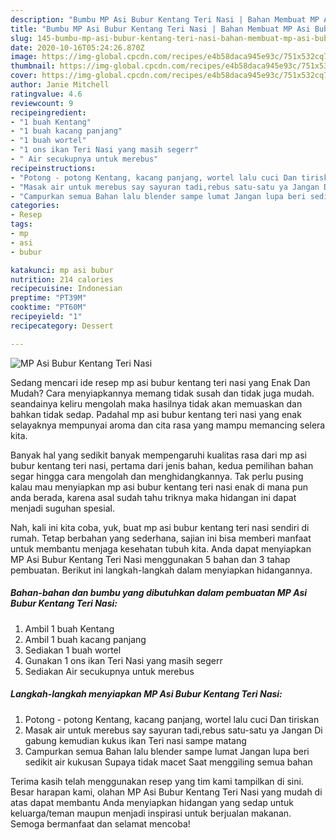 ```yaml
---
description: "Bumbu MP Asi Bubur Kentang Teri Nasi | Bahan Membuat MP Asi Bubur Kentang Teri Nasi Yang Paling Enak"
title: "Bumbu MP Asi Bubur Kentang Teri Nasi | Bahan Membuat MP Asi Bubur Kentang Teri Nasi Yang Paling Enak"
slug: 145-bumbu-mp-asi-bubur-kentang-teri-nasi-bahan-membuat-mp-asi-bubur-kentang-teri-nasi-yang-paling-enak
date: 2020-10-16T05:24:26.870Z
image: https://img-global.cpcdn.com/recipes/e4b58daca945e93c/751x532cq70/mp-asi-bubur-kentang-teri-nasi-foto-resep-utama.jpg
thumbnail: https://img-global.cpcdn.com/recipes/e4b58daca945e93c/751x532cq70/mp-asi-bubur-kentang-teri-nasi-foto-resep-utama.jpg
cover: https://img-global.cpcdn.com/recipes/e4b58daca945e93c/751x532cq70/mp-asi-bubur-kentang-teri-nasi-foto-resep-utama.jpg
author: Janie Mitchell
ratingvalue: 4.6
reviewcount: 9
recipeingredient:
- "1 buah Kentang"
- "1 buah kacang panjang"
- "1 buah wortel"
- "1 ons ikan Teri Nasi yang masih segerr"
- " Air secukupnya untuk merebus"
recipeinstructions:
- "Potong - potong Kentang, kacang panjang, wortel lalu cuci Dan tiriskan"
- "Masak air untuk merebus say sayuran tadi,rebus satu-satu ya Jangan Di gabung kemudian kukus ikan Teri nasi sampe matang"
- "Campurkan semua Bahan lalu blender sampe lumat Jangan lupa beri sedikit air kukusan Supaya tidak macet Saat menggiling semua bahan"
categories:
- Resep
tags:
- mp
- asi
- bubur

katakunci: mp asi bubur 
nutrition: 214 calories
recipecuisine: Indonesian
preptime: "PT39M"
cooktime: "PT60M"
recipeyield: "1"
recipecategory: Dessert

---
```



![MP Asi Bubur Kentang Teri Nasi](https://img-global.cpcdn.com/recipes/e4b58daca945e93c/751x532cq70/mp-asi-bubur-kentang-teri-nasi-foto-resep-utama.jpg)

Sedang mencari ide resep mp asi bubur kentang teri nasi yang Enak Dan Mudah? Cara menyiapkannya memang tidak susah dan tidak juga mudah. seandainya keliru mengolah maka hasilnya tidak akan memuaskan dan bahkan tidak sedap. Padahal mp asi bubur kentang teri nasi yang enak selayaknya mempunyai aroma dan cita rasa yang mampu memancing selera kita.



Banyak hal yang sedikit banyak mempengaruhi kualitas rasa dari mp asi bubur kentang teri nasi, pertama dari jenis bahan, kedua pemilihan bahan segar hingga cara mengolah dan menghidangkannya. Tak perlu pusing kalau mau menyiapkan mp asi bubur kentang teri nasi enak di mana pun anda berada, karena asal sudah tahu triknya maka hidangan ini dapat menjadi suguhan spesial.


Nah, kali ini kita coba, yuk, buat mp asi bubur kentang teri nasi sendiri di rumah. Tetap berbahan yang sederhana, sajian ini bisa memberi manfaat untuk membantu menjaga kesehatan tubuh kita. Anda dapat menyiapkan MP Asi Bubur Kentang Teri Nasi menggunakan 5 bahan dan 3 tahap pembuatan. Berikut ini langkah-langkah dalam menyiapkan hidangannya.

<!--inarticleads1-->

##### Bahan-bahan dan bumbu yang dibutuhkan dalam pembuatan MP Asi Bubur Kentang Teri Nasi:

1. Ambil 1 buah Kentang
1. Ambil 1 buah kacang panjang
1. Sediakan 1 buah wortel
1. Gunakan 1 ons ikan Teri Nasi yang masih segerr
1. Sediakan  Air secukupnya untuk merebus




<!--inarticleads2-->

##### Langkah-langkah menyiapkan MP Asi Bubur Kentang Teri Nasi:

1. Potong - potong Kentang, kacang panjang, wortel lalu cuci Dan tiriskan
1. Masak air untuk merebus say sayuran tadi,rebus satu-satu ya Jangan Di gabung kemudian kukus ikan Teri nasi sampe matang
1. Campurkan semua Bahan lalu blender sampe lumat Jangan lupa beri sedikit air kukusan Supaya tidak macet Saat menggiling semua bahan




Terima kasih telah menggunakan resep yang tim kami tampilkan di sini. Besar harapan kami, olahan MP Asi Bubur Kentang Teri Nasi yang mudah di atas dapat membantu Anda menyiapkan hidangan yang sedap untuk keluarga/teman maupun menjadi inspirasi untuk berjualan makanan. Semoga bermanfaat dan selamat mencoba!
